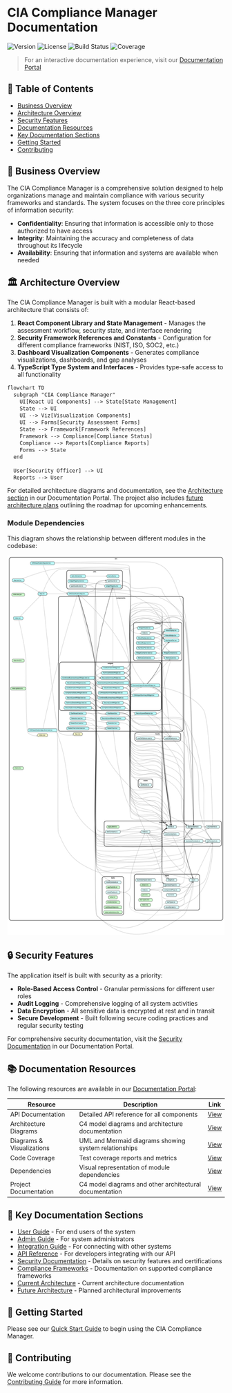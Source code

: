# CIA Compliance Manager Documentation

![Version](https://img.shields.io/badge/version-1.0.0-blue.svg)
![License](https://img.shields.io/badge/license-MIT-green.svg)
![Build Status](https://img.shields.io/badge/build-passing-brightgreen.svg)
![Coverage](https://img.shields.io/badge/coverage-85%25-yellow.svg)

> For an interactive documentation experience, visit our [Documentation Portal](https://hack23.github.io/cia-compliance-manager/documentation.html)

## 📑 Table of Contents

- [Business Overview](#business-overview)
- [Architecture Overview](#architecture-overview)
- [Security Features](#security-features)
- [Documentation Resources](#documentation-resources)
- [Key Documentation Sections](#key-documentation-sections)
- [Getting Started](#getting-started)
- [Contributing](#contributing)

## 🏢 Business Overview

The CIA Compliance Manager is a comprehensive solution designed to help organizations manage and maintain compliance with various security frameworks and standards. The system focuses on the three core principles of information security:

- **Confidentiality**: Ensuring that information is accessible only to those authorized to have access
- **Integrity**: Maintaining the accuracy and completeness of data throughout its lifecycle
- **Availability**: Ensuring that information and systems are available when needed

## 🏛️ Architecture Overview

The CIA Compliance Manager is built with a modular React-based architecture that consists of:

1. **React Component Library and State Management** - Manages the assessment workflow, security state, and interface rendering
2. **Security Framework References and Constants** - Configuration for different compliance frameworks (NIST, ISO, SOC2, etc.)
3. **Dashboard Visualization Components** - Generates compliance visualizations, dashboards, and gap analyses
4. **TypeScript Type System and Interfaces** - Provides type-safe access to all functionality

```mermaid
flowchart TD
  subgraph "CIA Compliance Manager"
    UI[React UI Components] --> State[State Management]
    State --> UI
    UI --> Viz[Visualization Components]
    UI --> Forms[Security Assessment Forms]
    State --> Framework[Framework References]
    Framework --> Compliance[Compliance Status]
    Compliance --> Reports[Compliance Reports]
    Forms --> State
  end

  User[Security Officer] --> UI
  Reports --> User
```

For detailed architecture diagrams and documentation, see the [Architecture section](https://hack23.github.io/cia-compliance-manager/documentation.html#architecture) in our Documentation Portal. The project also includes [future architecture plans](https://github.com/Hack23/cia-compliance-manager/blob/main/docs/architecture/FUTURE_ARCHITECTURE.md) outlining the roadmap for upcoming enhancements.

### Module Dependencies

This diagram shows the relationship between different modules in the codebase:

![Module Dependencies](https://raw.githubusercontent.com/Hack23/cia-compliance-manager/refs/heads/docportal/docs/dependencies/module-dependencies.svg)

## 🔒 Security Features

The application itself is built with security as a priority:

- **Role-Based Access Control** - Granular permissions for different user roles
- **Audit Logging** - Comprehensive logging of all system activities
- **Data Encryption** - All sensitive data is encrypted at rest and in transit
- **Secure Development** - Built following secure coding practices and regular security testing

For comprehensive security documentation, visit the [Security Documentation](https://hack23.github.io/cia-compliance-manager/documentation.html#security) in our Documentation Portal.

## 📚 Documentation Resources

The following resources are available in our [Documentation Portal](https://hack23.github.io/cia-compliance-manager/documentation.html):

| Resource                  | Description                                             | Link                                                                                                 |
| ------------------------- | ------------------------------------------------------- | ---------------------------------------------------------------------------------------------------- |
| API Documentation         | Detailed API reference for all components               | [View](https://hack23.github.io/cia-compliance-manager/api)                                          |
| Architecture Diagrams     | C4 model diagrams and architecture documentation        | [View](https://hack23.github.io/cia-compliance-manager/architecture)                                 |
| Diagrams & Visualizations | UML and Mermaid diagrams showing system relationships   | [View](https://hack23.github.io/cia-compliance-manager/diagrams)                                     |
| Code Coverage             | Test coverage reports and metrics                       | [View](https://hack23.github.io/cia-compliance-manager/coverage)                                     |
| Dependencies              | Visual representation of module dependencies            | [View](https://hack23.github.io/cia-compliance-manager/dependencies/module-dependencies.svg)         |
| Project Documentation     | C4 model diagrams and other architectural documentation | [View](https://github.com/Hack23/cia-compliance-manager/blob/main/docs/architecture/ARCHITECTURE.md) |

## 📝 Key Documentation Sections

- [User Guide](https://github.com/Hack23/cia-compliance-manager/blob/main/docs/user-guide/README.md) - For end users of the system
- [Admin Guide](https://github.com/Hack23/cia-compliance-manager/blob/main/docs/admin-guide/README.md) - For system administrators
- [Integration Guide](https://github.com/Hack23/cia-compliance-manager/blob/main/docs/integration/README.md) - For connecting with other systems
- [API Reference](https://github.com/Hack23/cia-compliance-manager/blob/main/docs/api/README.md) - For developers integrating with our API
- [Security Documentation](https://github.com/Hack23/cia-compliance-manager/blob/main/docs/security/README.md) - Details on security features and certifications
- [Compliance Frameworks](https://github.com/Hack23/cia-compliance-manager/blob/main/docs/frameworks/README.md) - Documentation on supported compliance frameworks
- [Current Architecture](https://github.com/Hack23/cia-compliance-manager/blob/main/docs/architecture/ARCHITECTURE.md) - Current architecture documentation
- [Future Architecture](https://github.com/Hack23/cia-compliance-manager/blob/main/docs/architecture/FUTURE_ARCHITECTURE.md) - Planned architectural improvements

## 🚀 Getting Started

Please see our [Quick Start Guide](https://github.com/Hack23/cia-compliance-manager/blob/main/docs/getting-started.md) to begin using the CIA Compliance Manager.

## 👥 Contributing

We welcome contributions to our documentation. Please see the [Contributing Guide](https://github.com/Hack23/cia-compliance-manager/blob/main/docs/CONTRIBUTING.md) for more information.
